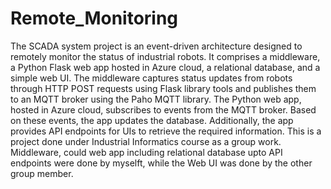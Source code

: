 # Remote_Monitoring

The SCADA system project is an event-driven architecture designed to remotely monitor the status of industrial robots. It comprises a middleware, a Python Flask web app hosted in Azure cloud, a relational database, and a simple web UI. The middleware captures status updates from robots through HTTP POST requests using Flask library tools and publishes them to an MQTT broker using the Paho MQTT library. The Python web app, hosted in Azure cloud, subscribes to events from the MQTT broker. Based on these events, the app updates the database. Additionally, the app provides API endpoints for UIs to retrieve the required information.
This is a project done under Industrial Informatics course as a group work. Middleware, could web app including relational database upto API endpoints were done by myselft, while the Web UI was done by the other group member.
